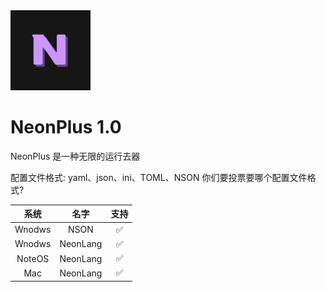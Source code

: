 <picture>
  <source media="(prefers-color-scheme: dark)" srcset="Neon-plus-logo.svg">
  <img src="Neon-plus-logo.svg" alt="NeonLang-Logo" height="128">
</picture>

# NeonPlus 1.0

NeonPlus 是一种无限的运行去器

配置文件格式: yaml、json、ini、TOML、NSON
你们要投票要哪个配置文件格式?


| 系统 | 名字 | 支持 | 
|:--:|:--:|:--:|
| Wnodws | NSON  | ✅ |
| Wnodws | NeonLang | ✅ |
| NoteOS | NeonLang | ✅ |
| Mac | NeonLang | ✅ |

